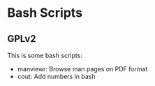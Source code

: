 # Bash Scripts
## GPLv2
This is some bash scripts:
* manviewr: Browse man pages on PDF format
* cout: Add numbers in bash
